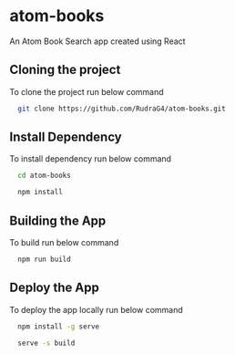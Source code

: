 
# atom-books

An Atom Book Search app created using React


## Cloning the project

To clone the project run below command

```bash
  git clone https://github.com/RudraG4/atom-books.git
```

## Install Dependency

To install dependency run below command

```bash
  cd atom-books

  npm install
```

## Building the App

To build run below command

```bash
  npm run build
```

## Deploy the App

To deploy the app locally run below command

```bash
  npm install -g serve

  serve -s build
```